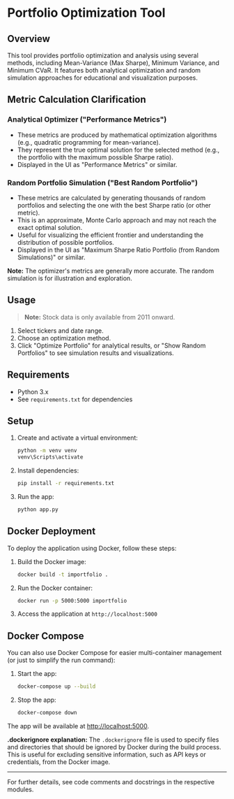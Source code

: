 # Portfolio Optimization Tool

## Overview
This tool provides portfolio optimization and analysis using several methods, including Mean-Variance (Max Sharpe), Minimum Variance, and Minimum CVaR. It features both analytical optimization and random simulation approaches for educational and visualization purposes.

## Metric Calculation Clarification

### Analytical Optimizer ("Performance Metrics")
- These metrics are produced by mathematical optimization algorithms (e.g., quadratic programming for mean-variance).
- They represent the true optimal solution for the selected method (e.g., the portfolio with the maximum possible Sharpe ratio).
- Displayed in the UI as "Performance Metrics" or similar.

### Random Portfolio Simulation ("Best Random Portfolio")
- These metrics are calculated by generating thousands of random portfolios and selecting the one with the best Sharpe ratio (or other metric).
- This is an approximate, Monte Carlo approach and may not reach the exact optimal solution.
- Useful for visualizing the efficient frontier and understanding the distribution of possible portfolios.
- Displayed in the UI as "Maximum Sharpe Ratio Portfolio (from Random Simulations)" or similar.

**Note:** The optimizer's metrics are generally more accurate. The random simulation is for illustration and exploration.

## Usage

> **Note:** Stock data is only available from 2011 onward.

1. Select tickers and date range.
2. Choose an optimization method.
3. Click "Optimize Portfolio" for analytical results, or "Show Random Portfolios" to see simulation results and visualizations.

## Requirements
- Python 3.x
- See `requirements.txt` for dependencies

## Setup
1. Create and activate a virtual environment:
   ```cmd
   python -m venv venv
   venv\Scripts\activate
   ```
2. Install dependencies:
   ```cmd
   pip install -r requirements.txt
   ```
3. Run the app:
   ```cmd
   python app.py
   ```

## Docker Deployment
To deploy the application using Docker, follow these steps:

1. Build the Docker image:
   ```sh
   docker build -t importfolio .
   ```
2. Run the Docker container:
   ```sh
   docker run -p 5000:5000 importfolio
   ```
3. Access the application at `http://localhost:5000`

## Docker Compose
You can also use Docker Compose for easier multi-container management (or just to simplify the run command):

1. Start the app:
   ```sh
   docker-compose up --build
   ```
2. Stop the app:
   ```sh
   docker-compose down
   ```

The app will be available at [http://localhost:5000](http://localhost:5000).

**.dockerignore explanation:**
The `.dockerignore` file is used to specify files and directories that should be ignored by Docker during the build process. This is useful for excluding sensitive information, such as API keys or credentials, from the Docker image.

---

For further details, see code comments and docstrings in the respective modules.
